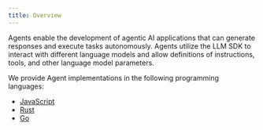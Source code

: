 ```yaml
---
title: Overview
---
```


Agents enable the development of agentic AI applications that can generate responses and execute tasks autonomously. Agents utilize the LLM SDK to interact with different language models and allow definitions of instructions, tools, and other language model parameters.

We provide Agent implementations in the following programming languages:

- [JavaScript](https://github.com/hoangvvo/llm-sdk/tree/main/agent-js)
- [Rust](https://github.com/hoangvvo/llm-sdk/tree/main/agent-rust)
- [Go](https://github.com/hoangvvo/llm-sdk/tree/main/agent-go)
